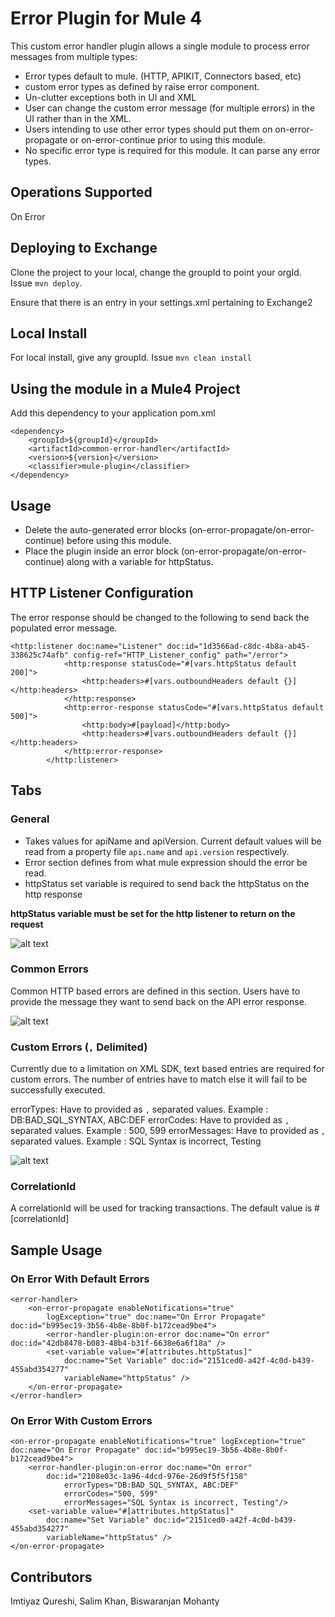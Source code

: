 # Error Plugin for Mule 4

This custom error handler plugin allows a single module to process error messages from multiple types:
- Error types default to mule. (HTTP, APIKIT, Connectors based, etc)
- custom error types as defined by raise error component. 
- Un-clutter exceptions both in UI and XML
- User can change the custom error message (for multiple errors) in the UI rather than in the XML.
- Users intending to use other error types should put them on on-error-propagate or on-error-continue prior to using this module.
- No specific error type is required for this module. It can parse any error types.

## Operations Supported
On Error

## Deploying to Exchange
Clone the project to your local, change the groupId to point your orgId. Issue `mvn deploy`.

Ensure that there is an entry in your settings.xml pertaining to Exchange2

## Local Install
For local install, give any groupId. Issue `mvn clean install`

## Using the module in a Mule4 Project
Add this dependency to your application pom.xml

```
<dependency>
	<groupId>${groupId}</groupId>
	<artifactId>common-error-handler</artifactId>
	<version>${version}</version>
	<classifier>mule-plugin</classifier>
</dependency>
```

## Usage

- Delete the auto-generated error blocks (on-error-propagate/on-error-continue) before using this module.
- Place the plugin inside an error block (on-error-propagate/on-error-continue) along with a variable for httpStatus.

## HTTP Listener Configuration
The error response should be changed to the following to send back the populated error message.
```
<http:listener doc:name="Listener" doc:id="1d3566ad-c8dc-4b8a-ab45-338625c74afb" config-ref="HTTP_Listener_config" path="/error">
            <http:response statusCode="#[vars.httpStatus default 200]">
                <http:headers>#[vars.outboundHeaders default {}]</http:headers>
            </http:response>
            <http:error-response statusCode="#[vars.httpStatus default 500]">
                <http:body>#[payload]</http:body>
                <http:headers>#[vars.outboundHeaders default {}]</http:headers>
            </http:error-response>
        </http:listener>
```

## Tabs

### General

- Takes values for apiName and apiVersion. Current default values will be read from a property file `api.name` and `api.version` respectively.
- Error section defines from what mule expression should the error be read.
- httpStatus set variable is required to send back the httpStatus on the http response

**httpStatus variable must be set for the http listener to return on the request**

![alt text](general.png)

### Common Errors
Common HTTP based errors are defined in this section. Users have to provide the message they want to send back on the API error response.

![alt text](commonErrors.png)

### Custom Errors (`,` Delimited)

Currently due to a limitation on XML SDK, text based entries are required for custom errors. The number of entries have to match else it will fail to be successfully executed.

errorTypes: Have to provided as `,` separated values. Example : DB:BAD_SQL_SYNTAX, ABC:DEF
errorCodes: Have to provided as `,` separated values. Example : 500, 599
errorMessages: Have to provided as `,` separated values. Example : SQL Syntax is incorrect, Testing

![alt text](customErrors.png)

### CorrelationId

A correlationId will be used for tracking transactions. The default value is #[correlationId]

## Sample Usage

### On Error With Default Errors
```
<error-handler>
	<on-error-propagate enableNotifications="true"
		logException="true" doc:name="On Error Propagate" doc:id="b995ec19-3b56-4b8e-8b0f-b172cead9be4">
		<error-handler-plugin:on-error doc:name="On error" doc:id="42db8478-b083-48b4-b31f-6638e6a6f18a" />
		<set-variable value="#[attributes.httpStatus]"
			doc:name="Set Variable" doc:id="2151ced0-a42f-4c0d-b439-455abd354277"
			variableName="httpStatus" />
	</on-error-propagate>
</error-handler>
```

### On Error With Custom Errors
```
<on-error-propagate enableNotifications="true" logException="true" doc:name="On Error Propagate" doc:id="b995ec19-3b56-4b8e-8b0f-b172cead9be4">
	<error-handler-plugin:on-error doc:name="On error" 
		doc:id="2108e03c-1a96-4dcd-976e-26d9f5f5f158" 
			errorTypes="DB:BAD_SQL_SYNTAX, ABC:DEF" 
			errorCodes="500, 599" 
			errorMessages="SQL Syntax is incorrect, Testing"/>
	<set-variable value="#[attributes.httpStatus]"
		doc:name="Set Variable" doc:id="2151ced0-a42f-4c0d-b439-455abd354277"
		variableName="httpStatus" />
</on-error-propagate>
```

## Contributors

Imtiyaz Qureshi, Salim Khan, Biswaranjan Mohanty
